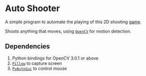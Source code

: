 # Auto Shooter

A simple program to automate the playing of this 2D shooting [game](http://www.gamesloon.com/free-action-1/shooting-gallery-games-276/3d-shooter-53039.html).

Shoots anything that moves, using [`OpenCV`](http://opencv.org/) for motion detection.

## Dependencies
1. Python bindings for OpenCV 3.0.1 or above
2. [`Pillow`](https://github.com/python-pillow/Pillow) to capture screen
3. [`PyAutoGui`](https://github.com/asweigart/pyautogui) to control mouse
